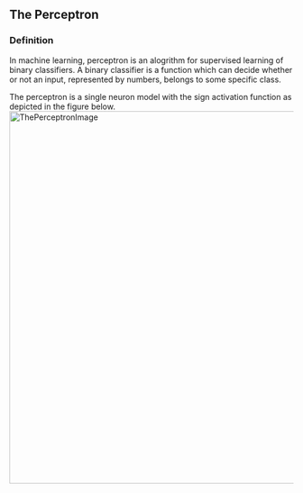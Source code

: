 ## The Perceptron

### Definition
In machine learning, perceptron is an alogrithm for supervised learning of binary classifiers. A binary classifier is a function which can decide whether or not an input, represented by numbers, belongs to some specific class.


The perceptron is a single neuron model with the sign activation function as depicted in the figure below.
<img width="661" alt="ThePerceptronImage" src="https://user-images.githubusercontent.com/98184249/162345625-c72d7082-7dc9-4b55-9ac2-5eef5a300820.png">
